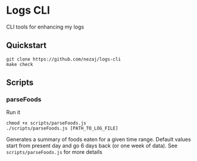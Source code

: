 # Logs CLI
CLI tools for enhancing my logs

## Quickstart
```
git clone https://github.com/nezaj/logs-cli
make check
```

## Scripts

### parseFoods
Run it
```
chmod +x scripts/parseFoods.js
./scripts/parseFoods.js [PATH_TO_LOG_FILE]
```
Generates a summary of foods eaten for a given time range. Default values
start from present day and go 6 days back (or one week of data).
See `scripts/parseFoods.js` for more details
